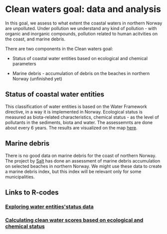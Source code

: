 # Clean waters goal: data and analysis

In this goal, we assess to what extent the coastal waters in northern Norway are unpolluted. Under pollution we understand any kind of pollution - with organic and inorganic compounds, pollution related to human acitvities on the coast, and marine debris.

There are two components in the Clean waters goal:

* Status of coastal water entities based on ecological and chemical parameters

* Marine debris  - accumulation of debris on the beaches in northern Norway (unfinished yet)

## Status of coastal water entities
This classification of water entities is based on the Water Framework directive, in a way it is implemented in Norway. Ecological status is measured as biota-related characteristics, chemical status - as the level of pollutants in the sediments, biota and water.
The assessemnts are done about every 6 years. The results are visualized on the map [here](https://vann-nett.no/portal/#/mainmap).

## Marine debris
There is no good data on marine debris for the coast of northern Norway. The project by [Salt](https://salt.nu/en/) has done an assessment of marine debris accumulation on selected beaches in northern Norway. We might use these data to create a marine debris index, but this index will be relevant only for some municipalities.


## Links to R-codes

### [Exploring water entities'status data](https://ohi-norway.github.io/nor-prep/prep/clean_waters/exploring_clean_waters_data.html)

### [Calculating clean water scores based on ecological and chemical status](https://ohi-norway.github.io/nor-prep/prep/clean_waters/calculating_status_score_for_water_entities.html)
